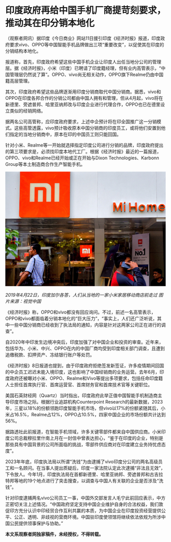 # 印度政府再给中国手机厂商提苛刻要求，推动其在印分销本地化

（观察者网讯）据印度《今日商业》网站11日援引印度《经济时报》报道，印度政府要求vivo、OPPO等中国智能手机品牌做出三项“重要改变”，以促使其在印度的分销结构本地化。

报道称，首先，印度政府希望这些中国手机企业让印度人出任当地分公司的管理层。据《经济时报》，小米（印度）已聘请了印度籍经理，但有业内高管表示，“中国管理层仍然说了算”。OPPO、vivo尚无相关动作，OPPO旗下Realme仍由中国籍高层管理。

其次，印度政府希望这些品牌逐渐用印度分销商取代中国分销商。据悉，vivo和OPPO在印度各邦合作的分销公司都由中国人拥有和管理，但从4月起，vivo将在新德里、旁遮普邦、哈里亚纳邦改与印度企业进行代理合作，OPPO也已在德里设立类似的经销网络。

据两名公司高管称，应印度政府要求，上述中企预计将在印全国推广这一分销模式。这些高管透露，vivo预计吸收原本中国分销商的印度员工，或将他们安置到他们指定的当地分销商中，原本在印的中国员工则只能回国。

针对小米、Realme等一开始就选择指定印度公司进行分销的品牌，印度政府提出的第三项要求是，必须找印度本地代工厂。根据《经济时报》最近的一篇报道，OPPO、vivo和Realme已经开始或正在开始与Dixon
Technologies、Karbonn Group等本土制造商合作生产智能手机。

![989b5ef0b9796ede1fb33ad7f21f4e87.jpg](https://raw.githubusercontent.com/qqhsx/qqnews_image/main/2024/03/12/印度政府再给中国手机厂商提苛刻要求，推动其在印分销本地化/989b5ef0b9796ede1fb33ad7f21f4e87.jpg)

_2019年4月22日，印度加尔各答，人们从当地的一家小米家居移动商店前走过 图片来源：视觉中国_

《经济时报》称，OPPO和vivo都没有回应询问。不过，前述一名高管表示，OPPO和vivo都面临着分销本地化的“巨大压力”，“事实上，人们还广泛听说，其中一些中国分销商已经收到了执法局的通知，内容是针对这两家公司正在进行的调查”。

自2020年中印发生边境冲突后，印度加强了对中国企业和投资的审查。近年来，包括华为、小米、中兴、OPPO在内的中国厂商均受到印度相关部门调查，且遭到追缴税款、扣押资产、冻结银行账户等处罚。

《经济时报》8日报道也提到，由于印度政府拒绝签发新签证，许多疫情期间回国的中企员工迟迟未能入境印度，这也影响了中国经销商的业务运营。去年6月，印度政府还被曝对小米、OPPO、Realme和Vivo等提出多项要求，包括任命印度籍人士担任首席执行官、首席运营官、首席财务官和首席技术官等关键职位。

美国石英财经网（Quartz）当时指出，印度政府此举正值中国智能手机制造商主导印度市场之际。根据行业追踪机构Counterpoint
Research的最新数据，2023年，三星以18%的份额领跑印度智能手机市场，但vivo以17%的份额紧随其后，小米占16.5%，Realme占12%，OPPO占10.5%，四家中国企业的市场份额共计达到56%。

据路透社此前报道，在智能手机领域，许多关键零部件都来自中国供应商。小米印度公司总裁穆拉里什南上月在一封信中曾表达担心，“鉴于在印度的企业，特别是那些具有中国背景的公司所面临的挑战，零部件供应商对在印度建立业务持忧虑态度”。

2023年年底，印度执法局以所谓“洗钱”为由逮捕了vivo印度分公司的两名高级员工和一名顾问。在当事人提出质疑后，印度一家法院认定此次逮捕“非法且无效”，下令放人。今年1月，印度执法局在首都新德里、哈里亚纳邦、旁遮普邦和古吉拉特邦等地的19个地点进行了突击搜查，以调查与中国人有关联的企业是否涉及“洗钱”。

针对印度逮捕两名vivo公司员工一事，中国外交部发言人毛宁此前回应表示，中方正密切关注上述情况。“中国政府坚定支持中国企业维护自身的合法权益，我们敦促印方充分认识中印经贸合作互利共赢的本质，为中国企业在印度投资经营提供公平、公正、透明、非歧视的营商环境。中国驻印度使领馆将继续依法依规为所涉中国公民提供领事保护与协助。”

**本文系观察者网独家稿件，未经授权，不得转载。**

